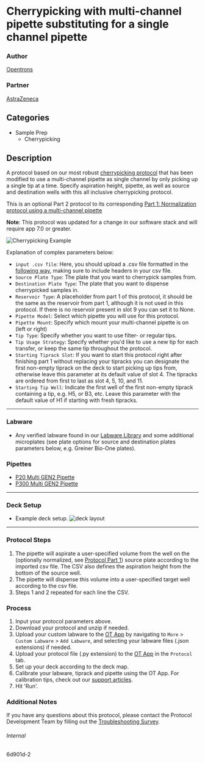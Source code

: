 # Cherrypicking with multi-channel pipette substituting for a single channel pipette

### Author
[Opentrons](https://opentrons.com/)

### Partner
[AstraZeneca](https://www.astrazeneca.com/)



## Categories
* Sample Prep
	* Cherrypicking

## Description

A protocol based on our most robust [cherrypicking protocol](https://protocols.opentrons.com/protocol/cherrypicking) that has been modified to use a multi-channel pipette as single channel by only picking up a single tip at a time. Specify aspiration height, pipette, as well as source and destination wells with this all inclusive cherrypicking protocol.

This is an optional Part 2 protocol to its corresponding [Part 1: Normalization protocol using a multi-channel pipette](https://protocols.opentrons.com/protocol/6d901d)

**Note**: This protocol was updated for a change in our software stack and will require app 7.0 or greater.

![Cherrypicking Example](https://opentrons-protocol-library-website.s3.amazonaws.com/custom-README-images/cherrypicking/cherrypicking_example.png)

Explanation of complex parameters below:

* `input .csv file`: Here, you should upload a .csv file formatted in the [following way](https://opentrons-protocol-library-website.s3.amazonaws.com/custom-README-images/6d901d/2/example.csv), making sure to include headers in your csv file.
* `Source Plate Type`: The plate that you want to cherrypick samples from.
* `Destination Plate Type`: The plate that you want to dispense cherrypicked samples in.
* `Reservoir Type`: A placeholder from part 1 of this protocol, it should be the same as the reservoir from part 1, although it is not used in this protocol. If there is no reservoir present in slot 9 you can set it to None.
* `Pipette Model`: Select which pipette you will use for this protocol.
* `Pipette Mount`: Specify which mount your multi-channel pipette is on (left or right)
* `Tip Type`: Specify whether you want to use filter- or regular tips.
* `Tip Usage Strategy`: Specify whether you'd like to use a new tip for each transfer, or keep the same tip throughout the protocol.
* `Starting Tiprack Slot`: If you want to start this protocol right after finishing part 1 without replacing your tipracks you can designate the first non-empty tiprack on the deck to start picking up tips from, otherwise leave this parameter at its default value of slot 4. The tipracks are ordered from first to last as slot 4, 5, 10, and 11.
* `Starting Tip Well`: Indicate the first well of the first non-empty tiprack containing a tip, e.g. H5, or B3, etc. Leave this parameter with the default value of H1 if starting with fresh tipracks.

---

### Labware
* Any verified labware found in our [Labware Library](https://labware.opentrons.com/?category=wellPlate) and some additional microplates (see plate options for source and destination plates parameters below, e.g. Greiner Bio-One plates).

### Pipettes
* [P20 Multi GEN2 Pipette](https://shop.opentrons.com/8-channel-electronic-pipette/)
* [P300 Multi GEN2 Pipette](https://shop.opentrons.com/8-channel-electronic-pipette/)

---

### Deck Setup
* Example deck setup.
![deck layout](https://opentrons-protocol-library-website.s3.amazonaws.com/custom-README-images/6d901d/2/example_deck.jpg)

---

### Protocol Steps
1. The pipette will aspirate a user-specified volume from the well on the (optionally normalized, see [Protocol Part 1](https://protocols.opentrons.com/protocol/6d901d)) source plate according to the imported csv file. The CSV also defines the aspiration height from the bottom of the source well.
2. The pipette will dispense this volume into a user-specified target well according to the csv file.
3. Steps 1 and 2 repeated for each line the CSV.

### Process
1. Input your protocol parameters above.
2. Download your protocol and unzip if needed.
3. Upload your custom labware to the [OT App](https://opentrons.com/ot-app) by navigating to `More` > `Custom Labware` > `Add Labware`, and selecting your labware files (.json extensions) if needed.
4. Upload your protocol file (.py extension) to the [OT App](https://opentrons.com/ot-app) in the `Protocol` tab.
5. Set up your deck according to the deck map.
6. Calibrate your labware, tiprack and pipette using the OT App. For calibration tips, check out our [support articles](https://support.opentrons.com/en/collections/1559720-guide-for-getting-started-with-the-ot-2).
7. Hit 'Run'.

### Additional Notes
If you have any questions about this protocol, please contact the Protocol Development Team by filling out the [Troubleshooting Survey](https://protocol-troubleshooting.paperform.co/).

###### Internal
6d901d-2
